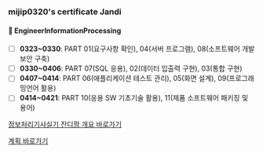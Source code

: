 ### mijip0320's certificate Jandi

#### :bookmark_tabs: EngineerInformationProcessing

- [ ] **0323~0330**: PART 01(요구사항 확인), 04(서버 프로그램), 08(소프트웨어 개발보안 구축)
- [ ] **0330~0406**: PART 07(SQL 응용), 02(데이터 입출력 구현), 03(통합 구현)
- [ ] **0407~0414**: PART 06(애플리케이션 테스트 관리), 05(화면 설계), 09(프로그래밍언어 활용)
- [ ] **0414~0421**: PART 10(응용 SW 기초기술 활용), 11(제품 소프트웨어 패키징 및 용어)

[정보처리기사실기 잔디팜 개요 바로가기](https://github.com/jandifarm/certificate/tree/master/EngineerInformationProcessing202104)

[계획 바로가기](https://github.com/jandifarm/certificate/tree/master/EngineerInformationProcessing202104/mijip0320/plan)



